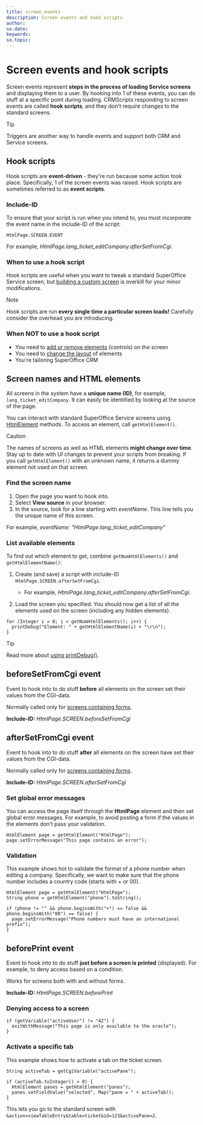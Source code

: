 ```yaml
---
title: screen_events
description: Screen events and hook scripts
author:
so.date:
keywords:
so.topic:
---
```


# Screen events and hook scripts

Screen events represent **steps in the process of loading Service screens** and displaying them to a user. By hooking into 1 of these events, you can do stuff at a specific point during loading. CRMScripts responding to screen events are called **hook scripts**, and they don't require changes to the standard screens.

> [!TIP]
> Triggers are another way to handle events and support both CRM and Service screens.

## Hook scripts

Hook scripts are **event-driven** - they're run because some action took place. Specifically, 1 of the screen events was raised. Hook scripts are sometimes referred to as **event scripts**.

### Include-ID

To ensure that your script is run when you intend to, you must incorporate the event name in the include-ID of the script:

`HtmlPage.SCREEN.EVENT`

For example, *HtmlPage.lang_ticket_editCompany.afterSetFromCgi*.

### When to use a hook script

Hook scripts are useful when you want to tweak a standard SuperOffice Service screen, but [building a custom screen][1] is overkill for your minor modifications.

> [!NOTE]
> Hook scripts are run **every single time a particular screen loads!** Carefully consider the overhead you are introducing.

### When NOT to use a hook script

* You need to [add or remove elements][2] (controls) on the screen
* You need to [change the layout][3] of elements
* You're tailoring SuperOffice CRM

## Screen names and HTML elements

All screens in the system have a **unique name (ID)**, for example, `lang_ticket_editCompany`. It can easily be identified by looking at the source of the page.

You can interact with standard SuperOffice Service screens using [HtmlElement][4] methods. To access an element, call `getHtmlElement()`.

> [!CAUTION]
> The names of screens as well as HTML elements **might change over time**. Stay up to date with UI changes to prevent your scripts from breaking. If you call `getHtmlElement()` with an unknown name, it returns a dummy element not used on that screen.

### Find the screen name

1. Open the page you want to hook into.
2. Select **View source** in your browser.
3. In the source, look for a line starting with *eventName*. This line tells you the unique name of this screen.

For example, *eventName: "HtmlPage.lang_ticket_editCompany"*

### List available elements

To find out which element to get, combine `getNumHtmlElements()` and `getHtmlElementName()`:

1. Create (and save) a script with include-ID `HtmlPage.SCREEN.afterSetFromCgi`.
    * For example, *HtmlPage.lang_ticket_editCompany.afterSetFromCgi*.

2. Load the screen you specified. You should now get a list of all the elements used on the screen (including any hidden elements).

```crmscript
for (Integer i = 0; i < getNumHtmlElements(); i++) {
  printDebug("Element: " + getHtmlElementName(i) + "\r\n");
}
```

> [!TIP]
> Read more about [using printDebug()][5].

## beforeSetFromCgi event

Event to hook into to do stuff **before** all elements on the screen set their values from the CGI-data.

Normally called only for [screens containing forms][6].

**Include-ID:** *HtmlPage.SCREEN.beforeSetFromCgi*

## afterSetFromCgi event

Event to hook into to do stuff **after** all elements on the screen have set their values from the CGI-data.

Normally called only for [screens containing forms][6].

**Include-ID:** *HtmlPage.SCREEN.afterSetFromCgi*

### Set global error messages

You can access the page itself through the **HtmlPage** element and then set global error messages. For example, to avoid posting a form if the values in the elements don't pass your validation.

```crmscript
HtmlElement page = getHtmlElement("HtmlPage");
page.setErrorMessage("This page contains an error");
```

### Validation

This example shows hot to validate the format of a phone number when editing a company. Specifically, we want to make sure that the phone number includes a country code (starts with + or 00).

```crmscript
HtmlElement page = getHtmlElement("HtmlPage");
String phone = getHtmlElement("phone").toString();

if (phone != "" && phone.beginsWith("+") == false && phone.beginsWith("00") == false) {
  page.setErrorMessage("Phone numbers must have an international prefix");
}
```

## beforePrint event

Event to hook into to do stuff **just before a screen is printed** (displayed). For example, to deny access based on a condition.

Works for screens both with and without forms.

**Include-ID:** *HtmlPage.SCREEN.beforePrint*

### Denying access to a screen

```crmscript
if (getVariable("activeUser") != "42") {
  exitWithMessage("This page is only available to the oracle");
}
```

### Activate a specific tab

This example shows how to activate a tab on the ticket screen.

```crmscript
String activeTab = getCgiVariable("activePane");

if (activeTab.toInteger() > 0) {
  HtmlElement panes = getHtmlElement("panes");
  panes.setFieldValue("selected", Map("pane = " + activeTab));
}
```

This lets you go to the standard screen with `&action=viewTableEntry&table=ticket&id=123&activePane=2`.

<!-- Referenced links -->
[1]: custom-screens/index.md
[2]: custom-screens/add-screen-element.md
[3]: custom-screens/layout-elements.md
[4]: htmlelement.md
[5]: https://github.com/SuperOfficeDocs/crmscript/blob/main/docs/debugging/print-debug.md
[6]: custom-screens/form-elements.md

